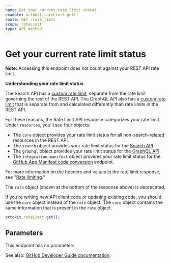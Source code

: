 ```yaml
---
name: Get your current rate limit status
example: octokit.rateLimit.get()
route: GET /rate_limit
scope: rateLimit
type: API method
---
```


# Get your current rate limit status

**Note:** Accessing this endpoint does not count against your REST API rate limit.

**Understanding your rate limit status**

The Search API has a [custom rate limit](https://developer.github.com/v3/search/#rate-limit), separate from the rate limit governing the rest of the REST API. The GraphQL API also has a [custom rate limit](https://developer.github.com/v4/guides/resource-limitations/#rate-limit) that is separate from and calculated differently than rate limits in the REST API.

For these reasons, the Rate Limit API response categorizes your rate limit. Under `resources`, you'll see four objects:

- The `core` object provides your rate limit status for all non-search-related resources in the REST API.
- The `search` object provides your rate limit status for the [Search API](https://developer.github.com/v3/search/).
- The `graphql` object provides your rate limit status for the [GraphQL API](https://developer.github.com/v4/).
- The `integration_manifest` object provides your rate limit status for the [GitHub App Manifest code conversion](https://developer.github.com/apps/building-github-apps/creating-github-apps-from-a-manifest/#3-you-exchange-the-temporary-code-to-retrieve-the-app-configuration) endpoint.

For more information on the headers and values in the rate limit response, see "[Rate limiting](https://developer.github.com/v3/#rate-limiting)."

The `rate` object (shown at the bottom of the response above) is deprecated.

If you're writing new API client code or updating existing code, you should use the `core` object instead of the `rate` object. The `core` object contains the same information that is present in the `rate` object.

```js
octokit.rateLimit.get();
```

## Parameters

This endpoint has no parameters

See also: [GitHub Developer Guide documentation](https://developer.github.com/v3/rate_limit/#get-your-current-rate-limit-status).
